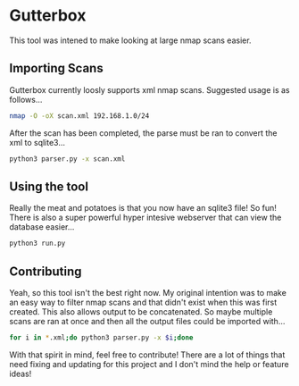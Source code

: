 # Gutterbox
This tool was intened to make looking at large nmap scans easier.

## Importing Scans
Gutterbox currently loosly supports xml nmap scans. Suggested usage is as follows...
```bash
nmap -O -oX scan.xml 192.168.1.0/24
```
After the scan has been completed, the parse must be ran to convert the xml to sqlite3...
```bash
python3 parser.py -x scan.xml
```

## Using the tool
Really the meat and potatoes is that you now have an sqlite3 file! So fun! There is also a super powerful hyper intesive webserver that can view the database easier...
```bash
python3 run.py
```

## Contributing
Yeah, so this tool isn't the best right now. My original intention was to make an easy way to filter nmap scans and that didn't exist when this was first created. This also allows output to be concatenated. So maybe multiple scans are ran at once and then all the output files could be imported with...
```bash
for i in *.xml;do python3 parser.py -x $i;done
```
With that spirit in mind, feel free to contribute! There are a lot of things that need fixing and updating for this project and I don't mind the help or feature ideas!

